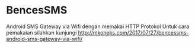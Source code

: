 # BencesSMS
Android SMS Gateway via Wifi dengan memakai HTTP Protokol
Untuk cara pemakaian silahkan kunjungi http://mkoneks.com/2017/07/27/bencessms-android-sms-gateway-via-wifi/
